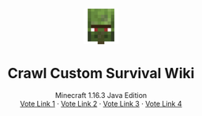 <p align="center">
  <a href="https://wiki.crawl-survival.com/">
    <img src="https://github.com/danthemanzx/crawl-custom-survival/blob/main/server-icon.png?raw=true" alt="Crawl Custom Survival Wiki" width=72 height=72>
  </a>

  <h1 align="center">Crawl Custom Survival Wiki</h1>

  <p align="center">
    Minecraft 1.16.3 Java Edition
    <br>
    <a href="wiki.crawl-survival.com">Vote Link 1</a>
    ·
    <a href="wiki.crawl-survival.com">Vote Link 2</a>
     ·
    <a href="wiki.crawl-survival.com">Vote Link 3</a>
     ·
    <a href="wiki.crawl-survival.com">Vote Link 4</a>
  </p>
</p>